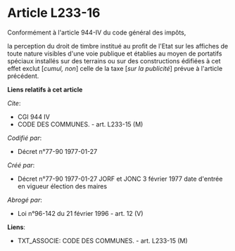 # Article L233-16

Conformément à l'article 944-IV du code général des impôts,

la perception du droit de timbre institué au profit de l'Etat sur les affiches de toute nature visibles d'une voie publique
et établies au moyen de portatifs spéciaux installés sur des terrains ou sur des constructions édifiées à cet effet exclut
[*cumul, non*] celle de la taxe [*sur la publicité*] prévue à l'article précédent.

**Liens relatifs à cet article**

_Cite_:

  - CGI 944 IV
  - CODE DES COMMUNES. - art. L233-15 (M)

_Codifié par_:

  - Décret n°77-90 1977-01-27

_Créé par_:

  - Décret n°77-90 1977-01-27 JORF et JONC 3 février 1977 date d'entrée en vigueur élection des maires

_Abrogé par_:

  - Loi n°96-142 du 21 février 1996 - art. 12 (V)

**Liens**:

  - TXT_ASSOCIE: CODE DES COMMUNES. - art. L233-15 (M)
